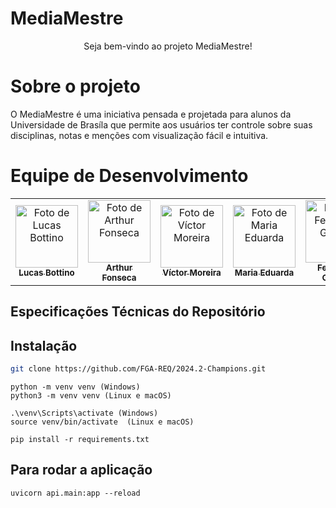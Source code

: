 # MediaMestre

<div align="center">
    Seja bem-vindo ao projeto MediaMestre!
</div>

# Sobre o projeto

O MediaMestre é uma iniciativa pensada e projetada para alunos da Universidade de Brasíla que permite aos usuários ter controle sobre suas disciplinas, notas e menções com visualização fácil e intuitiva.

# Equipe de Desenvolvimento

<div align="center">

<table>
  <tr>
    <td align="center">
      <a href="https://github.com/bottinolucas">
        <img src="https://github.com/bottinolucas.png" width="100px;" alt="Foto de Lucas Bottino"/><br>
        <sub><b>Lucas Bottino</b></sub>
      </a>
    </td>
    <td align="center">
      <a href="https://github.com/RudsonMarti">
        <img src="https://github.com/RudsonMarti.png" width="100px;" alt="Foto de Arthur Fonseca"/><br>
        <sub><b>Arthur Fonseca</b></sub>
      </a>
    </td>
    <td align="center">
      <a href="https://github.com/aqela-batata-alt">
        <img src="https://github.com/aqela-batata-alt.png" width="100px;" alt="Foto de Víctor Moreira"/><br>
        <sub><b>Víctor Moreira</b></sub>
      </a>
    </td>
    <td align="center">
      <a href="https://github.com/DudaV228">
        <img src="https://github.com/DudaV228.png" width="100px;" alt="Foto de Maria Eduarda"/><br>
        <sub><b>Maria Eduarda</b></sub>
      </a>
    </td>
    <td align="center">
      <a href="https://github.com/show-dawn">
        <img src="https://github.com/show-dawn.png" width="100px;" alt="Foto de Fernando Gabriel"/><br>
        <sub><b>Fernando Gabriel</b></sub>
      </a>
    </td>
    <td align="center">
      <a href="https://github.com/FelipeNunesdM">
        <img src="https://github.com/FelipeNunesdM.png" width="100px;" alt="Foto de Felipe Nunes"/><br>
        <sub><b>Felipe Nunes</b></sub>
      </a>
    </td>
  </tr>
</table>

</div>


## Especificações Técnicas do Repositório

## Instalação

```bash
git clone https://github.com/FGA-REQ/2024.2-Champions.git
```

```
python -m venv venv (Windows)
python3 -m venv venv (Linux e macOS)
```

```
.\venv\Scripts\activate (Windows)
source venv/bin/activate  (Linux e macOS)
```

```
pip install -r requirements.txt
```

## Para rodar a aplicação

```
uvicorn api.main:app --reload
```
